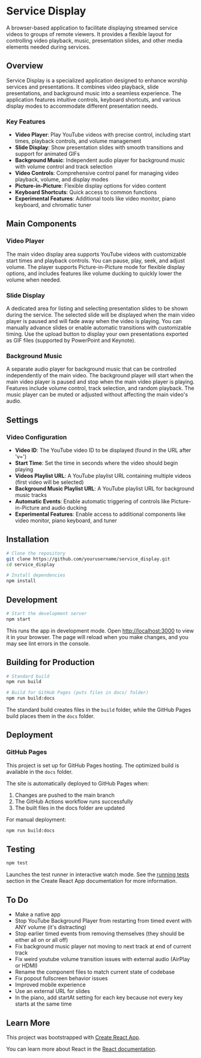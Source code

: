 # Service Display

A browser-based application to facilitate displaying streamed service videos to groups of remote viewers. It provides a flexible layout for controlling video playback, music, presentation slides, and other media elements needed during services.

## Overview

Service Display is a specialized application designed to enhance worship services and presentations. It combines video playback, slide presentations, and background music into a seamless experience. The application features intuitive controls, keyboard shortcuts, and various display modes to accommodate different presentation needs.

### Key Features

- **Video Player**: Play YouTube videos with precise control, including start times, playback controls, and volume management
- **Slide Display**: Show presentation slides with smooth transitions and support for animated GIFs
- **Background Music**: Independent audio player for background music with volume control and track selection
- **Video Controls**: Comprehensive control panel for managing video playback, volume, and display modes
- **Picture-in-Picture**: Flexible display options for video content
- **Keyboard Shortcuts**: Quick access to common functions
- **Experimental Features**: Additional tools like video monitor, piano keyboard, and chromatic tuner

## Main Components

### Video Player
The main video display area supports YouTube videos with customizable start times and playback controls. You can pause, play, seek, and adjust volume. The player supports Picture-in-Picture mode for flexible display options, and includes features like volume ducking to quickly lower the volume when needed.

### Slide Display
A dedicated area for listing and selecting presentation slides to be shown during the service. The selected slide will be displayed when the main video player is paused and will fade away when the video is playing. You can manually advance slides or enable automatic transitions with customizable timing. Use the upload button to display your own presentations exported as GIF files (supported by PowerPoint and Keynote).

### Background Music
A separate audio player for background music that can be controlled independently of the main video. The background player will start when the main video player is paused and stop when the main video player is playing. Features include volume control, track selection, and random playback. The music player can be muted or adjusted without affecting the main video's audio.

## Settings

### Video Configuration
- **Video ID**: The YouTube video ID to be displayed (found in the URL after 'v=')
- **Start Time**: Set the time in seconds where the video should begin playing
- **Videos Playlist URL**: A YouTube playlist URL containing multiple videos (first video will be selected)
- **Background Music Playlist URL**: A YouTube playlist URL for background music tracks
- **Automatic Events**: Enable automatic triggering of controls like Picture-in-Picture and audio ducking
- **Experimental Features**: Enable access to additional components like video monitor, piano keyboard, and tuner

## Installation

```bash
# Clone the repository
git clone https://github.com/yourusername/service_display.git
cd service_display

# Install dependencies
npm install
```

## Development

```bash
# Start the development server
npm start
```

This runs the app in development mode. Open [http://localhost:3000](http://localhost:3000) to view it in your browser. The page will reload when you make changes, and you may see lint errors in the console.

## Building for Production

```bash
# Standard build
npm run build

# Build for GitHub Pages (puts files in docs/ folder)
npm run build:docs
```

The standard build creates files in the `build` folder, while the GitHub Pages build places them in the `docs` folder.

## Deployment

### GitHub Pages
This project is set up for GitHub Pages hosting. The optimized build is available in the `docs` folder.

The site is automatically deployed to GitHub Pages when:
1. Changes are pushed to the main branch
2. The GitHub Actions workflow runs successfully
3. The built files in the docs folder are updated

For manual deployment:
```bash
npm run build:docs
```

## Testing

```bash
npm test
```

Launches the test runner in interactive watch mode. See the [running tests](https://facebook.github.io/create-react-app/docs/running-tests) section in the Create React App documentation for more information.

## To Do
- Make a native app
- Stop YouTube Background Player from restarting from timed event with ANY volume (it's distracting)
- Stop earlier timed events from removing themselves (they should be either all on or all off)
- Fix background music player not moving to next track at end of current track
- Fix weird youtube volume transition issues with external audio (AirPlay or HDMI)
- Rename the component files to match current state of codebase
- Fix popout fullscreen behavior issues
- Improved mobile experience
- Use an external URL for slides
- In the piano, add startAt setting for each key because not every key starts at the same time

## Learn More

This project was bootstrapped with [Create React App](https://github.com/facebook/create-react-app).

You can learn more about React in the [React documentation](https://reactjs.org/).
